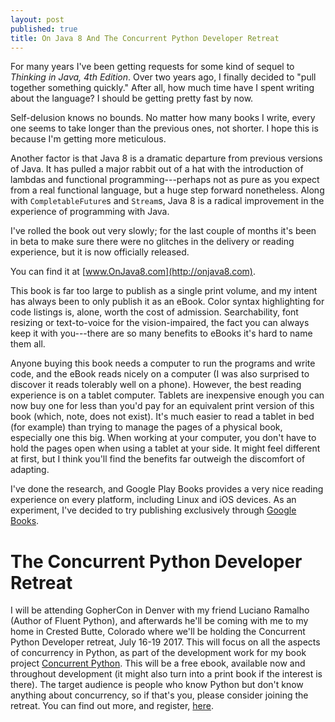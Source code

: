 ```yaml
---
layout: post
published: true
title: On Java 8 And The Concurrent Python Developer Retreat
---
```


For many years I've been getting requests for some kind of sequel to *Thinking
in Java, 4th Edition*. Over two years ago, I finally decided to "pull together
something quickly." After all, how much time have I spent writing about the
language? I should be getting pretty fast by now.

Self-delusion knows no bounds. No matter how many books I write, every one
seems to take longer than the previous ones, not shorter. I hope this is
because I'm getting more meticulous.

Another factor is that Java 8 is a dramatic departure from previous versions
of Java. It has pulled a major rabbit out of a hat with the introduction of
lambdas and functional programming---perhaps not as pure as you expect from a
real functional language, but a huge step forward nonetheless. Along with
`CompletableFuture`s and `Stream`s,  Java 8 is a radical improvement in the
experience of programming with Java.

I've rolled the book out very slowly; for the last couple of months it's been
in beta to make sure there were no glitches in the delivery or reading
experience, but it is now officially released.

You can find it at [www.OnJava8.com](http://onjava8.com).

This book is far too large to publish as a single print volume, and my intent
has always been to only publish it as an eBook. Color syntax highlighting for
code listings is, alone, worth the cost of admission. Searchability, font
resizing or text-to-voice for the vision-impaired, the fact you can always
keep it with you---there are so many benefits to eBooks it's hard to name them
all.

Anyone buying this book needs a computer to run the programs and write code,
and the eBook reads nicely on a computer (I was also surprised to discover it
reads tolerably well on a phone). However, the best reading experience is on a
tablet computer. Tablets are inexpensive enough you can now buy one for less
than you'd pay for an equivalent print version of this book (which, note, does
not exist). It's much easier to read a tablet in bed (for example) than trying
to manage the pages of a physical book, especially one this big. When working
at your computer, you don't have to hold the pages open when using a tablet at
your side. It might feel different at first, but I think you'll find the
benefits far outweigh the discomfort of adapting.

I've done the research, and Google Play Books provides a very nice reading
experience on every platform, including Linux and iOS devices. As an
experiment, I've decided to try publishing exclusively through [Google
Books](http://onjava8.com).

# The Concurrent Python Developer Retreat

I will be attending GopherCon in Denver with my friend Luciano Ramalho (Author
of Fluent Python), and afterwards he'll be coming with me to my home in
Crested Butte, Colorado where we'll be holding the Concurrent Python Developer
retreat, July 16-19 2017. This will focus on all the aspects of concurrency in
Python, as part of the development work for my book project [Concurrent
Python](http://www.ConcurrentPython.com). This will be a free ebook, available now
and throughout development (it might also turn into a print book if the
interest is there). The target audience is people who know Python but don't
know anything about concurrency, so if that's you, please consider joining the
retreat. You can find out more, and register, [here](http://www.Developer-Retreat.com).
